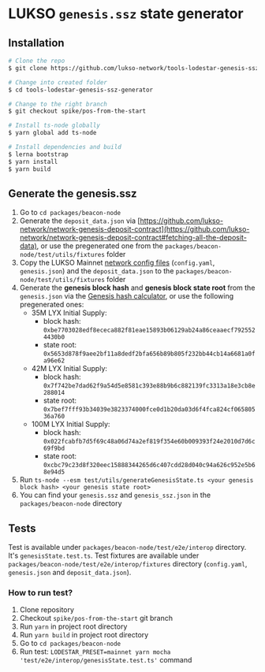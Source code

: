 # LUKSO `genesis.ssz` state generator

## Installation

```bash
# Clone the repo
$ git clone https://github.com/lukso-network/tools-lodestar-genesis-ssz-generator.git

# Change into created folder
$ cd tools-lodestar-genesis-ssz-generator

# Change to the right branch
$ git checkout spike/pos-from-the-start

# Install ts-node globally
$ yarn global add ts-node

# Install dependencies and build
$ lerna bootstrap
$ yarn install
$ yarn build
```

## Generate the genesis.ssz
1. Go to `cd packages/beacon-node`
2. Generate the `deposit_data.json` via [https://github.com/lukso-network/network-genesis-deposit-contract](https://github.com/lukso-network/network-genesis-deposit-contract#fetching-all-the-deposit-data), or use the pregenerated one from the `packages/beacon-node/test/utils/fixtures` folder
2. Copy the LUKSO Mainnet [network config files](https://github.com/lukso-network/network-configs/tree/main/mainnet/shared) (`config.yaml`, `genesis.json`) and the `deposit_data.json` to the `packages/beacon-node/test/utils/fixtures` folder
3. Generate the **genesis block hash** and **genesis block state root** from the `genesis.json` via the [Genesis hash calculator](https://github.com/lukso-network/network-genesis-hash-calc), or use the following pregenerated ones:
    - 35M LYX Initial Supply:
        - block hash: `0xbe7703028edf8ececa882f81eae15893b06129ab24a86ceaaecf7925524430b0`
        - state root: `0x5653d878f9aee2bf11a8dedf2bfa656b89b805f232bb44cb14a6681a0fa96e62`
    - 42M LYX Initial Supply: 
        - block hash: `0x7f742be7dad62f9a54d5e8581c393e88b9b6c882139fc3313a18e3cb8e288014`
        - state root: `0x7bef7fff93b34039e3823374000fce0d1b20da03d6f4fca824cf06580536a760`
    - 100M LYX Initial Supply: 
        - block hash: `0x022fcabfb7d5f69c48a06d74a2ef819f354e60b009393f24e2010d7d6c69f9bd`
        - state root: `0xcbc79c23d8f320eec15888344265d6c407cdd28d040c94a626c952e5b68e94d5`
4. Run `ts-node --esm test/utils/generateGenesisState.ts <your genesis block hash> <your genesis state root>`
5. You can find your `genesis.ssz` and `genesis_ssz.json` in the `packages/beacon-node` directory


## Tests

Test is available under `packages/beacon-node/test/e2e/interop` directory. It's `genesisState.test.ts`.
Test fixtures are available under `packages/beacon-node/test/e2e/interop/fixtures` directory (`config.yaml`, `genesis.json` and `deposit_data.json`).

### How to run test?

1. Clone repository
2. Checkout `spike/pos-from-the-start` git branch
3. Run `yarn` in project root directory
4. Run `yarn build` in project root directory
5. Go to `cd packages/beacon-node`
6. Run test: `LODESTAR_PRESET=mainnet yarn mocha 'test/e2e/interop/genesisState.test.ts'` command
